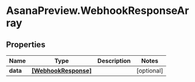 # AsanaPreview.WebhookResponseArray

## Properties
Name | Type | Description | Notes
------------ | ------------- | ------------- | -------------
**data** | [**[WebhookResponse]**](WebhookResponse.md) |  | [optional] 
